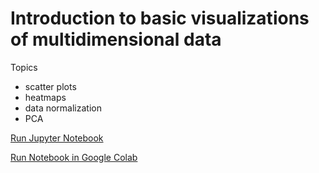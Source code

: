 # Introduction to basic visualizations of multidimensional data 

Topics
* scatter plots
* heatmaps
* data normalization
* PCA

[Run Jupyter Notebook](https://github.com/cmbi/pca_intro/blob/master/Introduction.ipynb)

[Run Notebook in Google Colab](https://colab.research.google.com/github/niehues/pca_intro/blob/master/Introduction.ipynb)
